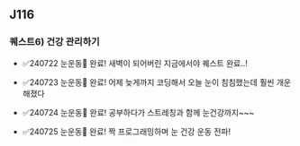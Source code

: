 ## J116 
### 퀘스트6) 건강 관리하기
- ✅240722 눈운동👀 완료! 새벽이 되어버린 지금에서야 퀘스트 완료..!
  
- ✅240723 눈운동👀 완료! 어제 늦게까지 코딩해서 오늘 눈이 침침했는데 훨씬 개운해졌다

- ✅240724 눈운동👀 완료! 공부하다가 스트레칭과 함께 눈건강까지~~~
  
- ✅240725 눈운동👀 완료! 짝 프로그래밍하며 눈 건강 운동 전파!
